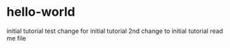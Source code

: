 # hello-world
initial tutorial
test change for initial tutorial
2nd change to initial tutorial read me file
